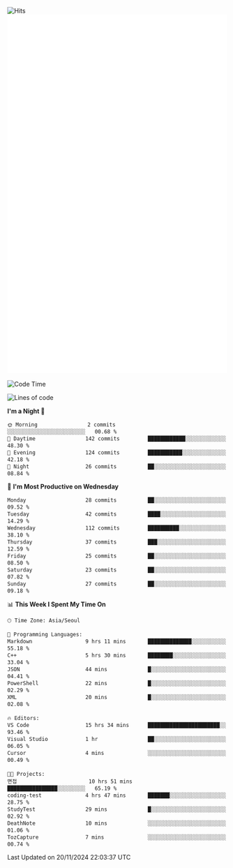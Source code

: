 ![Hits](https://hits.seeyoufarm.com/api/count/incr/badge.svg?url=https%3A%2F%2Fgithub.com%2Fbabaisnyan&count_bg=%2379C83D&title_bg=%23555555&icon=apple.svg&icon_color=%23E7E7E7&title=hits&edge_flat=false)
<br/>
![Metrics](https://github.com/babaisnyan/babaisnyan/blob/main/github-metrics.svg)

<!--START_SECTION:waka-->
![Code Time](http://img.shields.io/badge/Code%20Time-1%2C509%20hrs%2019%20mins-blue)

![Lines of code](https://img.shields.io/badge/From%20Hello%20World%20I%27ve%20Written-922.4%20thousand%20lines%20of%20code-blue)

**I'm a Night 🦉** 

```text
🌞 Morning                2 commits           ░░░░░░░░░░░░░░░░░░░░░░░░░   00.68 % 
🌆 Daytime                142 commits         ████████████░░░░░░░░░░░░░   48.30 % 
🌃 Evening                124 commits         ███████████░░░░░░░░░░░░░░   42.18 % 
🌙 Night                  26 commits          ██░░░░░░░░░░░░░░░░░░░░░░░   08.84 % 
```
📅 **I'm Most Productive on Wednesday** 

```text
Monday                   28 commits          ██░░░░░░░░░░░░░░░░░░░░░░░   09.52 % 
Tuesday                  42 commits          ████░░░░░░░░░░░░░░░░░░░░░   14.29 % 
Wednesday                112 commits         ██████████░░░░░░░░░░░░░░░   38.10 % 
Thursday                 37 commits          ███░░░░░░░░░░░░░░░░░░░░░░   12.59 % 
Friday                   25 commits          ██░░░░░░░░░░░░░░░░░░░░░░░   08.50 % 
Saturday                 23 commits          ██░░░░░░░░░░░░░░░░░░░░░░░   07.82 % 
Sunday                   27 commits          ██░░░░░░░░░░░░░░░░░░░░░░░   09.18 % 
```


📊 **This Week I Spent My Time On** 

```text
🕑︎ Time Zone: Asia/Seoul

💬 Programming Languages: 
Markdown                 9 hrs 11 mins       ██████████████░░░░░░░░░░░   55.18 % 
C++                      5 hrs 30 mins       ████████░░░░░░░░░░░░░░░░░   33.04 % 
JSON                     44 mins             █░░░░░░░░░░░░░░░░░░░░░░░░   04.41 % 
PowerShell               22 mins             █░░░░░░░░░░░░░░░░░░░░░░░░   02.29 % 
XML                      20 mins             █░░░░░░░░░░░░░░░░░░░░░░░░   02.08 % 

🔥 Editors: 
VS Code                  15 hrs 34 mins      ███████████████████████░░   93.46 % 
Visual Studio            1 hr                ██░░░░░░░░░░░░░░░░░░░░░░░   06.05 % 
Cursor                   4 mins              ░░░░░░░░░░░░░░░░░░░░░░░░░   00.49 % 

🐱‍💻 Projects: 
면접                       10 hrs 51 mins      ████████████████░░░░░░░░░   65.19 % 
coding-test              4 hrs 47 mins       ███████░░░░░░░░░░░░░░░░░░   28.75 % 
StudyTest                29 mins             █░░░░░░░░░░░░░░░░░░░░░░░░   02.92 % 
DeathNote                10 mins             ░░░░░░░░░░░░░░░░░░░░░░░░░   01.06 % 
TozCapture               7 mins              ░░░░░░░░░░░░░░░░░░░░░░░░░   00.74 % 
```


 Last Updated on 20/11/2024 22:03:37 UTC
<!--END_SECTION:waka-->
